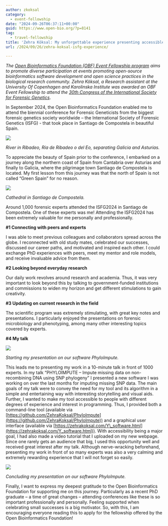 ```yaml
---
author: zkoksal
category:
  - event-fellowship
date: "2024-09-26T06:37:11+00:00"
guid: https://www.open-bio.org/?p=8141
tag:
  - travel-fellowship
title: 'Zehra Köksal: My unforgettable experience presenting accessible software to 1000 forensic experts'
url: /2024/09/26/zehra-koksal-isfg-experience/

---
```

_The_ [_Open Bioinformatics Foundation (OBF) Event Fellowship program_](/travel-awards) _aims to promote diverse participation at events promoting open-source bioinformatics software development and open science practices in the biological research community. Zehra Köksal, a Research assistant at_ _the University Of Copenhagen_ _and Karolinska Institute was awarded an OBF Event Fellowship to attend_ _the [30th Congress of the International Society for Forensic Genetics](https://isfg2024.com/)_.

In September 2024, the Open Bioinformatics Foundation enabled me to attend the biennial conference for Forensic Geneticists from the biggest forensic genetics society worldwide – the International Society of Forensic Genetics (ISFG) - that took place in Santiago de Compostela in beautiful Spain.

![](/wp-content/uploads/2024/09/image-2.png)

_River in Ribadeo, Ría de Ribadeo o del Eo, separating Galicia and Asturias._

To appreciate the beauty of Spain prior to the conference, I embarked on a journey along the northern coast of Spain from Cantabria over Asturias and finally to Galicia, where the pilgrimage town Santiago de Compostela is located. My first lesson from this journey was that the north of Spain is not called “Green Spain” for no reason.

![](/wp-content/uploads/2024/09/image-3.png)

_Cathedral in Santiago de Compostela._

Around 1,000 forensic experts attended the ISFG2024 in Santiago de Compostela. One of these experts was me! Attending the ISFG2024 has been extremely valuable for me personally and professionally.

**#1 Connecting with peers and experts**

I was able to meet previous colleagues and collaborators spread across the globe. I reconnected with old study mates, celebrated our successes, discussed our career paths, and motivated and inspired each other. I could exchange PhD experiences with peers, meet my mentor and role models, and receive invaluable advice from them.

**#2 Looking beyond everyday research**

Our daily work revolves around research and academia. Thus, it was very important to look beyond this by talking to government-funded institutions and commissions to widen my horizon and get different stimulations to gain creativity.

**#3 Updating on current research in the field**

The scientific program was extremely stimulating, with great key notes and presentations. I particularly enjoyed the presentations on forensic microbiology and phenotyping, among many other interesting topics covered by experts.

**#4 My talk**

![](/wp-content/uploads/2024/09/image.png)

_Starting my presentation on our software PhyloImpute._

This leads me to presenting my work in a 10-minute talk in front of 1000 experts. In my talk “PHYLOIMPUTE – Impute missing data on non-recombining DNA using SNP phylogeny” I presented a new software I was working on over the last months for imputing missing SNP data. The main goals of my talk were to convey the need for my tool and its algorithm in a simple and entertaining way with interesting storytelling and visual aids. Further, I wanted to make my tool accessible to people with different degrees of experience and interest in programming. Thus, I provided both a command-line tool (available via [https://github.com/ZehraKoksal/PhyloImpute](https://github.com/ZehraKoksal/PhyloImpute)) and a graphical user interface (available via [https://zehrakoksal.com/Y\_software.html](https://zehrakoksal.com/Y_software.html)). With accessibility being a major goal, I had also made a video tutorial that I uploaded on my new webpage. Since one rarely gets an audience that big, I used this opportunity well and received great interest after my talk. Although nerve-wracking beforehand, presenting my work in front of so many experts was also a very calming and extremely rewarding experience that I will not forget so easily.

![](/wp-content/uploads/2024/09/image-1.png)

_Concluding my presentation on our software PhyloImpute._

Finally, I want to express my deepest gratitude to the Open Bioinformatics Foundation for supporting me on this journey. Particularly as a recent PhD graduate – a time of great changes – attending conferences like these is so important professionally and personally. Feeling supported when celebrating small successes is a big motivator. So, with this, I am encouraging everyone reading this to apply for the fellowship offered by the Open Bioinformatics Foundation!

